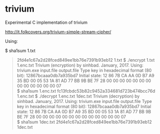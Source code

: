 # trivium
Experimental C implementation of trivium

http://it.folkcovers.org/trivium-simple-stream-cipher/

Using:

$ sha1sum 1.txt
> 2fd4e1c67a2d28fced849ee1bb76e7391b93eb12  1.txt
$ ./encrypt 1.txt 1.enc.txt
> Trivium (encryption) by sinhbad. January, 2017.
> Using: trivium.exe input.file output.file
> Type key in hexadecimal format (80 bit):
> 12867bcaaa0db7a935bd7
> Initial state:
> 12    86    7B    CA    AA    0D    B7    A9    35    BD
> 00    05    53    1A    81    AD    77    BB    9B    BE
> 7F    28    00    00    00    00    00    00    00    00
> 00    00    00    00    00    07    
$ sha1sum  1.enc.txt
> fc13fcbdc53b82c9452a334681d723b474bcc76d  1.enc.txt
$ ./decrypt 1.enc.txt 1dec.txt
> Trivium (decryption) by sinhbad. January, 2017.
> Using: trivium.exe input.file output.file
> Type key in hexadecimal format (80 bit):
> 12867bcaaa0db7a935bd7
> Initial state:
> 12    86    7B    CA    AA    0D    B7    A9    35    BD
> 00    05    53    1A    81    AD    77    BB    9B    BE
> 7F    28    00    00    00    00    00    00    00    00
> 00    00    00    00    00    07    
$ sha1sum 1dec.txt 
> 2fd4e1c67a2d28fced849ee1bb76e7391b93eb12  1dec.txt
